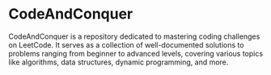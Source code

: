 # CodeAndConquer
CodeAndConquer is a repository dedicated to mastering coding challenges on LeetCode. It serves as a collection of well-documented solutions to problems ranging from beginner to advanced levels, covering various topics like algorithms, data structures, dynamic programming, and more.
